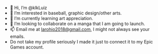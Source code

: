 - 👋 Hi, I’m @klkLuiz
- 👀 I’m interested in baseball, graphic design/other arts.
- 🌱 I’m currently learning art appreciation.
- 💞️ I’m looking to collaborate on a manga that I am going to launch.
- 📫 Email me at larohio2018@gmail.com, I might not always see your emails.
- Do not take my profile seriously I made it just to connect it to my Epic Games account.




